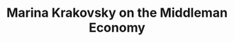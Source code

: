 ---
categories: ['podcasts', 'all_articles']
provider_display: "www.econtalk.org"
provider_name: "EconTalk"
favicon_url: "http://www.econtalk.org/res/img/favicon.ico"
title: "Marina Krakovsky on the Middleman Economy"
published: "2016-03-21T00:00:00"
source: http://www.econtalk.org/archives/2016/03/marina_krakovsk.html
raw_source: http://files.libertyfund.org/econtalk/y2016/Krakovskymiddlemen.mp3
thumbnail: http://discover.pocketcasts.com/discover/images/400/b67a4cf0-4b30-0130-e316-723c91aeae46.jpg
---